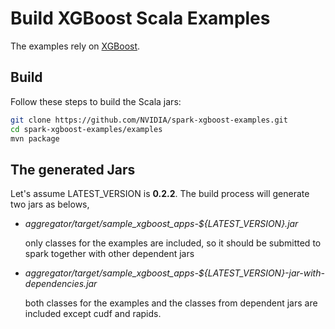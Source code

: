 # Build XGBoost Scala Examples

The examples rely on [XGBoost](https://github.com/nvidia/spark-xgboost).

## Build

Follow these steps to build the Scala jars:

``` bash
git clone https://github.com/NVIDIA/spark-xgboost-examples.git
cd spark-xgboost-examples/examples
mvn package
```

## The generated Jars

Let's assume LATEST_VERSION is **0.2.2**. The build process will generate two jars as belows,

+ *aggregator/target/sample_xgboost_apps-${LATEST_VERSION}.jar*
  
  only classes for the examples are included, so it should be submitted to spark together with other dependent jars

+ *aggregator/target/sample_xgboost_apps-${LATEST_VERSION}-jar-with-dependencies.jar*
  
  both classes for the examples and the classes from dependent jars are included except cudf and rapids.

